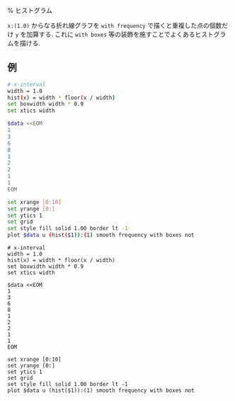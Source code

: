 % ヒストグラム

`x:(1.0)` からなる折れ線グラフを
`with frequency`
で描くと重複した点の個数だけ `y` を加算する.
これに `with boxes` 等の装飾を施すことでよくあるヒストグラムを描ける.

## 例

```bash
# x-interval
width = 1.0
hist(x) = width * floor(x / width)
set boxwidth width * 0.9
set xtics width

$data <<EOM
1
3
6
8
1
2
2
1
1
EOM

set xrange [0:10]
set yrange [0:]
set ytics 1
set grid
set style fill solid 1.00 border lt -1
plot $data u (hist($1)):(1) smooth frequency with boxes not
```


```gnuplot
# x-interval
width = 1.0
hist(x) = width * floor(x / width)
set boxwidth width * 0.9
set xtics width

$data <<EOM
1
3
6
8
1
2
2
1
1
EOM

set xrange [0:10]
set yrange [0:]
set ytics 1
set grid
set style fill solid 1.00 border lt -1
plot $data u (hist($1)):(1) smooth frequency with boxes not
```

